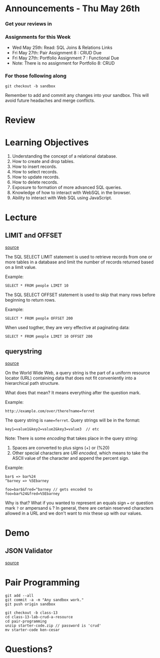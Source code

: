 # Announcements - Thu May 26th

### Get your reviews in

### Assignments for this Week
* Wed May 25th: Read: SQL Joins & Relations Links
* Fri May 27th: Pair Assignment 8 : CRUD Due
* Fri May 27th: Portfolio Assignment 7 : Functional Due
* Note: There is no assignment for Portfolio 8: CRUD

### For those following along
`git checkout -b sandbox`

Remember to add and commit any changes into your sandbox. This will avoid future headaches and merge conflicts.

# Review

# Learning Objectives

1. Understanding the concept of a relational database.
2. How to create and drop tables.
3. How to insert records.
4. How to select records.
5. How to update records.
6. How to delete records.
7. Exposure to formation of more advanced SQL queries.
8. Knowledge of how to interact with WebSQL in the browser.
9. Ability to interact with Web SQL using JavaScript.

# Lecture

## LIMIT and OFFSET

[source](https://en.wikipedia.org/wiki/Select_(SQL))

The SQL SELECT LIMIT statement is used to retrieve records from one or more tables in a database and limit the number of records returned based on a limit value.

Example:

```
SELECT * FROM people LIMIT 10
```

The SQL SELECT OFFSET statement is used to skip that many rows before beginning to return rows.

Example:

```
SELECT * FROM people OFFSET 200
```

When used togther, they are very effective at paginating data:

```
SELECT * FROM people LIMIT 10 OFFSET 200
```

## querystring

[source](https://en.wikipedia.org/wiki/Query_string)

On the World Wide Web, a query string is the part of a uniform resource locator (URL) containing data that does not fit conveniently into a hierarchical path structure.

What does that mean? It means everything after the question mark.

Example:

```
http://example.com/over/there?name=ferret
```

The query string is `name=ferret`.  Query strings will be in the format:

```
key1=value1&key2=value2&key3=value3  // etc
```

Note: There is some *encoding* that takes place in the query string:
1. Spaces are converted to plus signs (+) or (%20)
2. Other special characters are *URI encoded*, which means to take the ASCII value of the character and append the percent sign. 

Example:

```
bar$ => bar%24
^barney => %5Ebarney

foo=bar$&fred=^barney // gets encoded to
foo=bar%24&fred=%5Ebarney
```

Why is that? What if you wanted to represent an equals sign `=` or question mark `?` or ampersand `&` ? In general, there are certain reserved characters allowed in a URL and we don't want to mix these up with our values.

# Demo

## JSON Validator

[source](https://jsonformatter.curiousconcept.com/)


# Pair Programming
```
git add --all
git commit -a -m "Any sandbox work."
git push origin sandbox

git checkout -b class-13
cd class-13-lab-crud-a-resource
cd pair-programming
unzip starter-code.zip // password is 'crud'
mv starter-code ken-cesar
```



# Questions?





  






